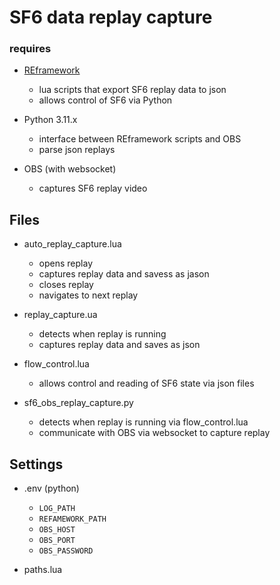 # SF6 data replay capture

### requires
- [REframework](https://github.com/praydog/REFramework) 
    - lua scripts that export SF6 replay data to json
    - allows control of SF6 via Python

- Python 3.11.x 
    - interface between REframework scripts and OBS
    - parse json replays
- OBS (with websocket)
    - captures SF6 replay video 

## Files
- auto_replay_capture.lua 
    - opens replay
    - captures replay data and savess as jason
    - closes replay
    - navigates to next replay

- replay_capture.ua
    - detects when replay is running
    - captures replay data and saves as json

- flow_control.lua
    - allows control and reading of SF6 state via json files

- sf6_obs_replay_capture.py
    - detects when replay is running via flow_control.lua
    - communicate with OBS via websocket to capture replay

## Settings
- .env (python)
    - ```LOG_PATH```
    - ```REFAMEWORK_PATH```
    - ```OBS_HOST```
    - ```OBS_PORT```
    - ```OBS_PASSWORD```

- paths.lua



